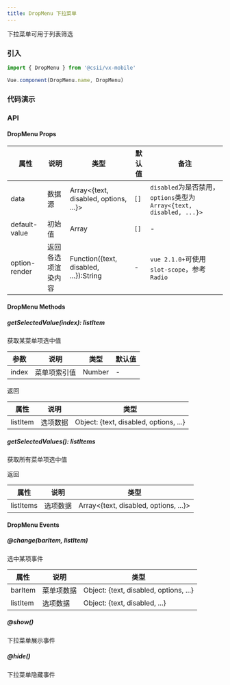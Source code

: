 ```yaml
---
title: DropMenu 下拉菜单
---
```


下拉菜单可用于列表筛选

### 引入

```javascript
import { DropMenu } from '@csii/vx-mobile'

Vue.component(DropMenu.name, DropMenu)
```

### 代码演示
<!-- DEMO -->

### API

#### DropMenu Props
|属性 | 说明 | 类型 | 默认值 | 备注|
|----|-----|------|------|------|
|data|数据源|Array<{text, disabled, options, ...}>|`[]`|`disabled`为是否禁用，`options`类型为`Array<{text, disabled, ...}>`|
|default-value|初始值|Array<String>|`[]`|-|
|option-render|返回各选项渲染内容|Function({text, disabled, ...}):String|-|`vue 2.1.0+`可使用`slot-scope`，参考`Radio`|

#### DropMenu Methods

##### getSelectedValue(index): listItem
获取某菜单项选中值

|参数 | 说明 | 类型 | 默认值|
|----|-----|------|------|
|index|菜单项索引值|Number|-|

返回

|属性 | 说明 | 类型|
|----|-----|------|
|listItem|选项数据|Object: {text, disabled, options, ...}|

##### getSelectedValues(): listItems
获取所有菜单项选中值

返回

|属性 | 说明 | 类型|
|----|-----|------|
|listItems|选项数据|Array<{text, disabled, options, ...}>|

#### DropMenu Events

##### @change(barItem, listItem)
选中某项事件

|属性 | 说明 | 类型|
|----|-----|------|
|barItem|菜单项数据|Object: {text, disabled, options, ...}|
|listItem|选项数据|Object: {text, disabled, ...}|

##### @show()
下拉菜单展示事件

##### @hide()
下拉菜单隐藏事件

